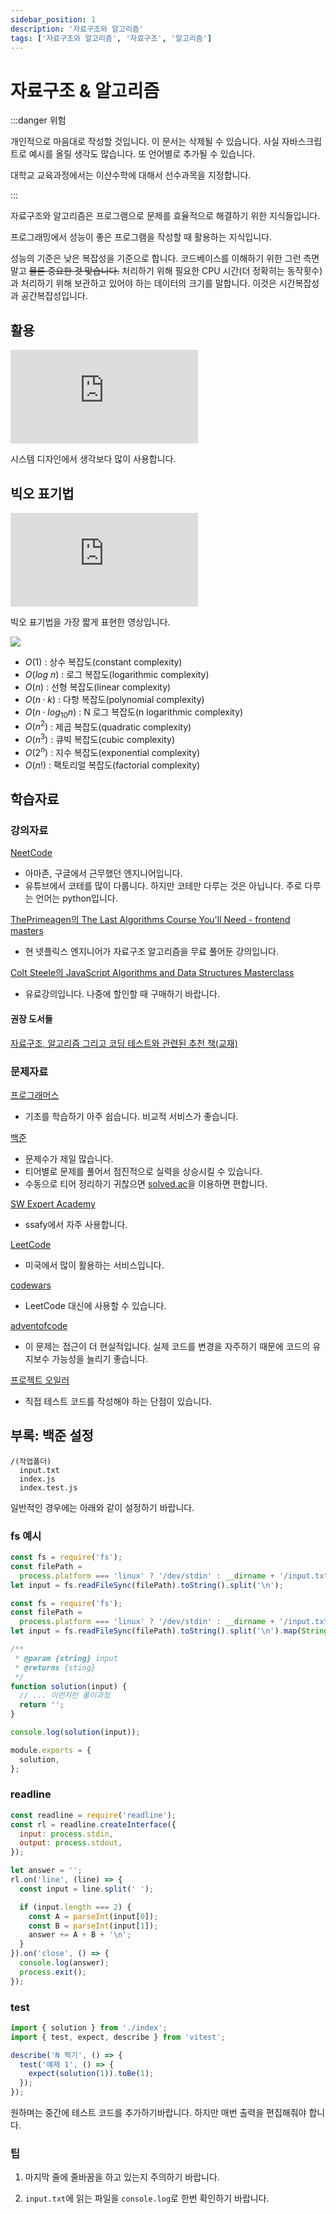 ```yaml
---
sidebar_position: 1
description: '자료구조와 알고리즘'
tags: ['자료구조와 알고리즘', '자료구조', '알고리즘']
---
```


# 자료구조 & 알고리즘

:::danger 위험

개인적으로 마음대로 작성할 것입니다. 이 문서는 삭제될 수 있습니다. 사실 자바스크립트로 예시를 올릴 생각도 많습니다. 또 언어별로 추가될 수 있습니다.

대학교 교육과정에서는 이산수학에 대해서 선수과목을 지정합니다.

:::

자료구조와 알고리즘은 프로그램으로 문제를 효율적으로 해결하기 위한 지식들입니다.

프로그래밍에서 성능이 좋은 프로그램을 작성할 때 활용하는 지식입니다.

성능의 기준은 낮은 복잡성을 기준으로 합니다. 코드베이스를 이해하기 위한 그런 측면 말고 ~~물론 중요한 것 맞습니다.~~ 처리하기 위해 필요한 CPU 시간(더 정확히는 동작횟수)과 처리하기 위해 보관하고 있어야 하는 데이터의 크기를 말합니다. 이것은 시간복잡성과 공간복잡성입니다.

## 활용

<!-- 작은 수준의 웹개발에서는 생각보다 사용할 상황은 아주 가끔입니다. 이런 점에서 마이너한 것에 메이저한 노력을 들여야하는 느낌이 들 수 있습니다.

비전공자가 개발자로 도전해야 하는 상황이면 어느정도 이해합니다. 현금을 태울 수 있는 기간은 사람마다 다르고 포기해야 한다면 단기적으로 내려 되는 판단입니다.

하지만 장기적으로 상당히 도움 되는 지식들입니다. -->

<iframe class="codepen" src="https://www.youtube.com/embed/xbgzl2maQUU" title="Algorithms You Should Know Before System Design Interviews" frameborder="0" allow="accelerometer; autoplay; clipboard-write; encrypted-media; gyroscope; picture-in-picture; web-share" allowfullscreen></iframe>

시스템 디자인에서 생각보다 많이 사용합니다.

## 빅오 표기법

<iframe class="codepen" src="https://www.youtube.com/embed/g2o22C3CRfU" title="Big-O Notation in 100 Seconds" frameborder="0" allow="accelerometer; autoplay; clipboard-write; encrypted-media; gyroscope; picture-in-picture; web-share" allowfullscreen></iframe>

빅오 표기법을 가장 짧게 표현한 영상입니다.

![](https://user-images.githubusercontent.com/84452145/271777254-80484c24-16fd-44d0-81db-e0c3128d3ef0.png)

- $O(1)$ : 상수 복잡도(constant complexity)
- $O(log\  n)$ : 로그 복잡도(logarithmic complexity)
- $O(n)$ : 선형 복잡도(linear complexity)
- $O(n \cdot k)$ : 다항 복잡도(polynomial complexity)
- $O(n \cdot log_{10} n)$ : N 로그 복잡도(n logarithmic complexity)
- $O(n^{2})$ : 제곱 복잡도(quadratic complexity)
- $O(n^{3})$ : 큐빅 복잡도(cubic complexity)
- $O(2^{n})$ : 지수 복잡도(exponential complexity)
- $O(n!)$ : 팩토리얼 복잡도(factorial complexity)

<!-- 이 빅오 표기법은 영어로 말하면 간지나기 때문에 외웁시다. -->

<!-- ## 탐색

검색이라고 해도 됩니다. 어떤 데이터를 찾기 위한 동작입니다. -->

## 학습자료

### 강의자료

[NeetCode](https://www.youtube.com/@NeetCode)

- 아마존, 구글에서 근무했던 엔지니어입니다.
- 유튜브에서 코테를 많이 다룹니다. 하지만 코테만 다루는 것은 아닙니다. 주로 다루는 언어는 python입니다.

[ThePrimeagen의 The Last Algorithms Course You'll Need - frontend masters](https://frontendmasters.com/courses/algorithms/)

- 현 넷플릭스 엔지니어가 자료구조 알고리즘을 무료 풀어둔 강의입니다.

[Colt Steele의 JavaScript Algorithms and Data Structures Masterclass](https://www.udemy.com/course/js-algorithms-and-data-structures-masterclass/)

- 유료강의입니다. 나중에 할인할 때 구매하기 바랍니다.

#### 권장 도서들

[자료구조, 알고리즘 그리고 코딩 테스트와 관련된 추천 책(교재)](https://www.sangkon.com/about_ds_book_2003/)

### 문제자료

[프로그래머스](https://school.programmers.co.kr/learn/challenges)

- 기초를 학습하기 아주 쉽습니다. 비교적 서비스가 좋습니다.

[백준](https://www.acmicpc.net/)

- 문제수가 제일 많습니다.
- 티어별로 문제를 풀어서 점진적으로 실력을 상승시킬 수 있습니다.
- 수동으로 티어 정리하기 귀찮으면 [solved.ac](https://solved.ac/)을 이용하면 편합니다.

[SW Expert Academy](https://swexpertacademy.com/main/main.do)

- ssafy에서 자주 사용합니다.

[LeetCode](https://leetcode.com/problemset/all/)

- 미국에서 많이 활용하는 서비스입니다.

[codewars](https://www.codewars.com/)

- LeetCode 대신에 사용할 수 있습니다.

[adventofcode](https://adventofcode.com/)

- 이 문제는 접근이 더 현실적입니다. 실제 코드를 변경을 자주하기 때문에 코드의 유지보수 가능성을 늘리기 좋습니다.

[프로젝트 오일러](https://projecteuler.net/)

- 직접 테스트 코드를 작성해야 하는 단점이 있습니다.

## 부록: 백준 설정

```
/(작업폴더)
  input.txt
  index.js
  index.test.js
```

일반적인 경우에는 아래와 같이 설정하기 바랍니다.

### fs 예시

```js
const fs = require('fs');
const filePath =
  process.platform === 'linux' ? '/dev/stdin' : __dirname + '/input.txt';
let input = fs.readFileSync(filePath).toString().split('\n');
```

```js title="index.js"
const fs = require('fs');
const filePath =
  process.platform === 'linux' ? '/dev/stdin' : __dirname + '/input.txt';
let input = fs.readFileSync(filePath).toString().split('\n').map(String);

/**
 * @param {string} input
 * @returns {sting}
 */
function solution(input) {
  // ... 이런저런 풀이과정
  return '';
}

console.log(solution(input));

module.exports = {
  solution,
};
```

### readline

```js
const readline = require('readline');
const rl = readline.createInterface({
  input: process.stdin,
  output: process.stdout,
});

let answer = '';
rl.on('line', (line) => {
  const input = line.split(' ');

  if (input.length === 2) {
    const A = parseInt(input[0]);
    const B = parseInt(input[1]);
    answer += A + B + '\n';
  }
}).on('close', () => {
  console.log(answer);
  process.exit();
});
```

### test

```js
import { solution } from './index';
import { test, expect, describe } from 'vitest';

describe('N 찍기', () => {
  test('예제 1', () => {
    expect(solution(1)).toBe(1);
  });
});
```

원하며는 중간에 테스트 코드를 추가하기바랍니다. 하지만 매번 출력을 편집해줘야 합니다.

### 팁

1. 마지막 줄에 줄바꿈을 하고 있는지 주의하기 바랍니다.

2. `input.txt`에 읽는 파일을 `console.log`로 한번 확인하기 바랍니다.

<!-- @todo:
프림 알고리즘
MST 최소 신장 트리(MST, Minimum Spanning Tree)
https://gmlwjd9405.github.io/2018/08/28/algorithm-mst.html
-->

<!-- @todo: KMP  -->

<!-- @todo: 허프만 알고리즘 -->
<!-- @todo:
위상 정렬
https://namu.wiki/w/%EC%9C%84%EC%83%81%20%EC%A0%95%EB%A0%AC
 -->

<!-- @todo:
유클리드 호제법
https://namu.wiki/w/%EC%9C%A0%ED%81%B4%EB%A6%AC%EB%93%9C%20%ED%98%B8%EC%A0%9C%EB%B2%95
 -->

<!-- @todo:
소인수분해/알고리즘
https://namu.wiki/w/%EC%86%8C%EC%9D%B8%EC%88%98%EB%B6%84%ED%95%B4/%EC%95%8C%EA%B3%A0%EB%A6%AC%EC%A6%98
 -->

<!-- @todo:
최소 공배수 최대 공약수 알고리즘
 -->

<!-- @todo:
하노이의 탑
 -->

<!-- @todo:
카운트 정렬 & 기수 정렬
-->

<!-- @todo:
LIS 최장 증가 부분 수열
https://namu.wiki/w/%EC%B5%9C%EC%9E%A5%20%EC%A6%9D%EA%B0%80%20%EB%B6%80%EB%B6%84%20%EC%88%98%EC%97%B4
 -->

<!-- @todo:
플로이드-워셜 알고리즘
https://namu.wiki/w/%ED%94%8C%EB%A1%9C%EC%9D%B4%EB%93%9C-%EC%9B%8C%EC%85%9C%20%EC%95%8C%EA%B3%A0%EB%A6%AC%EC%A6%98
 -->

<!-- @todo:
래드 블랙 트리
 -->

<!-- @todo:
벨먼-포드 알고리즘
https://namu.wiki/w/%EB%B2%A8%EB%A8%BC-%ED%8F%AC%EB%93%9C%20%EC%95%8C%EA%B3%A0%EB%A6%AC%EC%A6%98
 -->

<!-- @todo:
크루스칼 알고리즘
 -->
